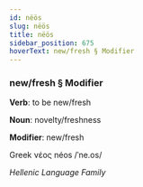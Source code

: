 ```yaml
---
id: nëös
slug: nëös
title: nëös
sidebar_position: 675
hoverText: new/fresh § Modifier
---
```


### new/fresh § Modifier

**Verb**: to be new/fresh

**Noun**: novelty/freshness

**Modifier**: new/fresh

Greek νέος néos /ˈne.os/

*Hellenic Language Family*